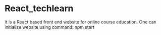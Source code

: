 # React_techlearn
It is a React based front end website for online course education.
One can initialize website using command:  npm start 
